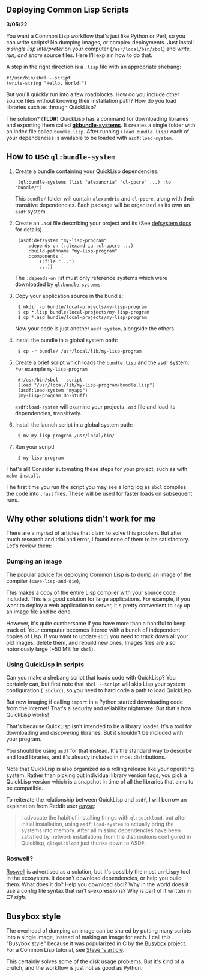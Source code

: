 Deploying Common Lisp Scripts
----------------------------
**3/05/22**

You want a Common Lisp workflow that's just like Python or Perl,
so you can write scripts!
No dumping images, or complex deployments.
Just install *a single lisp interpreter* on your computer (`/usr/local/bin/sbcl`) and 
*write, run, and share* source files.
Here I'll explain how to do that.

A step in the right direction is a `.lisp` file with an appropriate shebang:

    #!/usr/bin/sbcl --script
    (write-string "Hello, World!")
    
But you'll quickly run into a few roadblocks.
How do you include other source files without knowing their installation path?
How do you load libraries such as through QuickLisp?

The solution? (**TLDR**) QuickLisp has a command for downloading libraries and exporting them called **[ql:bundle-systems][ql-bundle]**.
It creates a single folder with an index file called `bundle.lisp`.
After running `(load bundle.lisp)` each of your dependencies is available to be loaded with `asdf:load-system`.

## How to use `ql:bundle-system`

1. Create a bundle containing your QuickLisp dependencies:

        (ql:bundle-systems (list "alexandria" "cl-ppcre" ...) :to "bundle/")

    This `bundle/` folder will contain  `alexandria` and `cl-ppcre`, along with their transitive dependencies.
    Each package will be organized as its own an `asdf` system.

2. Create an `.asd` file describing your project and its (See [defsystem docs][asdf] for details).

        (asdf:defsystem "my-lisp-program"
            :depends-on (:alexandria :cl-ppcre ...)
            :build-pathname "my-lisp-program"
            :components (
                (:file "...")
                ...))

    The `:depends-on` list must only reference systems which were downloaded by `ql:bundle-systems`. 

3. Copy your application source in the bundle:

        $ mkdir -p bundle/local-projects/my-lisp-program
        $ cp *.lisp bundle/local-projects/my-lisp-program
        $ cp *.asd bundle/local-projects/my-lisp-program

    Now your code is just another `asdf:system`, alongside the others.

3. Install the bundle in a global system path:

        $ cp -r bundle/ /usr/local/lib/my-lisp-program

4. Create a brief script which loads the `bundle.lisp` and the `asdf` system. For example `my-lisp-program`

        #!/usr/bin/sbcl --script
        (load "/usr/local/lib/my-lisp-program/bundle.lisp")
        (asdf:load-system "myapp")
        (my-lisp-program:do-stuff)

    `asdf:load-system` will examine your projects `.asd` file and load its dependencies, transitively.

5. Install the launch script in a global system path:

        $ mv my-lisp-program /usr/local/bin/

6. Run your script!

        $ my-lisp-program

That's all! Consider automating these steps for your project, such as with `make install`. 

The first time you run the script you may see a long log
as `sbcl` compiles the code into `.fasl` files.
These will be used for faster loads on subsequent runs.

## Why other solutions didn't work for me 

There are a myriad of articles that claim to solve this problem.
But after much research and trial and error, I found none of them to be satisfactory.
Let's review them:

### Dumping an image 

The popular advice for deploying Common Lisp is to [dump an image][save-image] of the compiler (`save-lisp-and-die`),

This makes a copy of the entire Lisp compiler with your source code included.
This is a good solution for large applications.
For example, if you want to deploy a web application to server,
it's pretty convenient to `scp` up an image file and be done.

However, it's quite cumbersome if you have more than a handful to keep track of. 
Your computer becomes littered with a bunch of independent copies of Lisp.
If you want to update `sbcl` you need to track down all your old images, delete them, and rebuild new ones.
Images files are also notoriously large (~50 MB for `sbcl`).

### Using QuickLisp in scripts

Can you make a shebang script that loads code with QuickLisp?
You certainly can, but first note that `sbcl --script` will skip Lisp your system configuration (`.sbclrc`),
so you need to hard code a path to load QuickLisp. 

But now imaging if calling `import` in a Python started downloading code from the internet!
That's a security and reliability nightmare.
But that's how QuickLisp works!

That's because QuickLisp isn't intended to be a library loader. 
It's a tool for downloading and *discovering* libraries.
But it shouldn't be included with your program.

You should be using `asdf` for that instead.
It's the standard way to describe and load libraries,
and it's already included in most distributions.

Note that QuickLisp is also organized as a rolling release like your operating system.
Rather than picking out individual library version tags, you pick a QuickLisp version which 
is a snapshot in time of all the libraries that aims to be compatible.

To reiterate the relationship between QuickLisp and `asdf`,
I will borrow an explanation from Reddit user [eayse][reddit]: 

> I advocate the habit of installing things with `ql:quickload`, but after initial installation, using `asdf:load-system` to actually bring the systems into memory.
> After all missing dependencies have been satisfied by network installations from the distributions configured in Quicklisp, `ql:quickload` just thunks down to ASDF.

### Roswell?

[Roswell][roswell] is advertised as a solution, but it's possibly the most un-Lispy tool in the ecosystem.
It doesn't download dependencies, or help you build them.
What does it do? Help you download sbcl?
Why in the world does it use a config file syntax that isn't s-expressions?
Why is part of it written in C?
*sigh*.

## Busybox style

The overhead of dumping an image can be shared by putting many scripts into a single image, instead of making an image for each.
I call this "Busybox style" because it was popularized in C by the [Busybox][busybox] project.
For a Common Lisp tutorial, see [Steve 's article][small-cli].

This certainly solves some of the disk usage problems.
But it's kind of a crutch, and the workflow is just not as good as Python. 

[asdf]: https://asdf.common-lisp.dev/asdf.html#Defining-systems-with-defsystem
[buildapp]: https://www.xach.com/lisp/buildapp/
[small-cli]: https://stevelosh.com/blog/2021/03/small-common-lisp-cli-programs/
[ql-bundle]: https://www.quicklisp.org/beta/bundles.html
[save-image]: https://lispcookbook.github.io/cl-cookbook/scripting.html
[reddit]: https://old.reddit.com/r/lisp/comments/iai2ab/repairing_asdf_package_storage/g1pnxdt/
[roswell]: https://roswell.github.io/Roswell-as-a-Scripting-Environment.html
[busybox]: https://fare.livejournal.com/184127.html
[ql]: https://www.quicklisp.org/beta/

